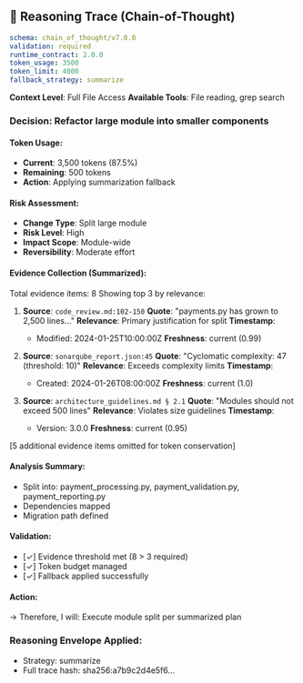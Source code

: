 ## 🧠 Reasoning Trace (Chain-of-Thought)

```yaml
schema: chain_of_thought/v7.0.0
validation: required
runtime_contract: 2.0.0
token_usage: 3500
token_limit: 4000
fallback_strategy: summarize
```

**Context Level**: Full File Access
**Available Tools**: File reading, grep search

### Decision: Refactor large module into smaller components

#### Token Usage:
- **Current**: 3,500 tokens (87.5%)
- **Remaining**: 500 tokens
- **Action**: Applying summarization fallback

#### Risk Assessment:
- **Change Type**: Split large module
- **Risk Level**: High
- **Impact Scope**: Module-wide
- **Reversibility**: Moderate effort

#### Evidence Collection (Summarized):
Total evidence items: 8
Showing top 3 by relevance:

1. **Source**: `code_review.md:102-150`
   **Quote**: "payments.py has grown to 2,500 lines..."
   **Relevance**: Primary justification for split
   **Timestamp**: 
     - Modified: 2024-01-25T10:00:00Z
   **Freshness**: current (0.99)

2. **Source**: `sonarqube_report.json:45`
   **Quote**: "Cyclomatic complexity: 47 (threshold: 10)"
   **Relevance**: Exceeds complexity limits
   **Timestamp**:
     - Created: 2024-01-26T08:00:00Z
   **Freshness**: current (1.0)

3. **Source**: `architecture_guidelines.md § 2.1`
   **Quote**: "Modules should not exceed 500 lines"
   **Relevance**: Violates size guidelines
   **Timestamp**:
     - Version: 3.0.0
   **Freshness**: current (0.95)

[5 additional evidence items omitted for token conservation]

#### Analysis Summary:
- Split into: payment_processing.py, payment_validation.py, payment_reporting.py
- Dependencies mapped
- Migration path defined

#### Validation:
- [✓] Evidence threshold met (8 > 3 required)
- [✓] Token budget managed
- [✓] Fallback applied successfully

#### Action:
→ Therefore, I will: Execute module split per summarized plan

### Reasoning Envelope Applied:
- Strategy: summarize
- Full trace hash: sha256:a7b9c2d4e5f6...